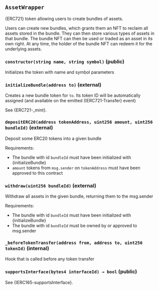 ## `AssetWrapper`

{ERC721} token allowing users to create bundles of assets.

Users can create new bundles, which grants them an NFT to
reclaim all assets stored in the bundle. They can then
store various types of assets in that bundle. The bundle NFT
can then be used or traded as an asset in its own right.
At any time, the holder of the bundle NFT can redeem it for the
underlying assets.

### `constructor(string name, string symbol)` (public)

Initializes the token with name and symbol parameters

### `initializeBundle(address to)` (external)

Creates a new bundle token for `to`. Its token ID will be
automatically assigned (and available on the emitted {IERC721-Transfer} event)

See {ERC721-\_mint}.

### `depositERC20(address tokenAddress, uint256 amount, uint256 bundleId)` (external)

Deposit some ERC20 tokens into a given bundle

Requirements:

- The bundle with id `bundleId` must have been initialized with {initializeBundle}
- `amount` tokens from `msg.sender` on `tokenAddress` must have been approved to this contract

### `withdraw(uint256 bundleId)` (external)

Withdraw all assets in the given bundle, returning them to the msg.sender

Requirements:

- The bundle with id `bundleId` must have been initialized with {initializeBundle}
- The bundle with id `bundleId` must be owned by or approved to msg.sender

### `_beforeTokenTransfer(address from, address to, uint256 tokenId)` (internal)

Hook that is called before any token transfer

### `supportsInterface(bytes4 interfaceId) → bool` (public)

See {IERC165-supportsInterface}.
